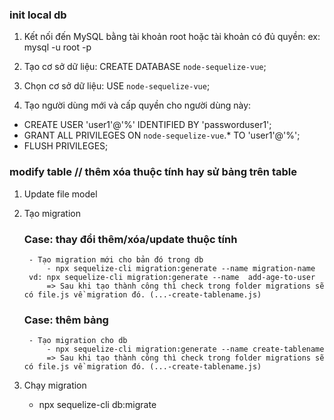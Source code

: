 ### init local db
1. Kết nối đến MySQL bằng tài khoản root hoặc tài khoản có đủ quyền:
ex: mysql -u root -p

2. Tạo cơ sở dữ liệu:
CREATE DATABASE `node-sequelize-vue`;

3. Chọn cơ sở dữ liệu:
USE `node-sequelize-vue`;

4. Tạo người dùng mới và cấp quyền cho người dùng này:
- CREATE USER 'user1'@'%' IDENTIFIED BY 'passworduser1';
- GRANT ALL PRIVILEGES ON `node-sequelize-vue`.* TO 'user1'@'%';
- FLUSH PRIVILEGES;

### modify table // thêm xóa thuộc tính hay sử bảng trên table
1. Update file model
2. Tạo migration
    ### Case: thay đổi thêm/xóa/update thuộc tính  
    
        - Tạo migration mới cho bản đó trong db
            - npx sequelize-cli migration:generate --name migration-name
        vd: npx sequelize-cli migration:generate --name  add-age-to-user
            => Sau khi tạo thành công thì check trong folder migrations sẽ có file.js về migration đó. (...-create-tablename.js)
    ### Case: thêm bảng   
        - Tạo migration cho db
            - npx sequelize-cli migration:generate --name create-tablename 
            => Sau khi tạo thành công thì check trong folder migrations sẽ có file.js về migration đó. (...-create-tablename.js)
3. Chạy migration
    - npx sequelize-cli db:migrate


